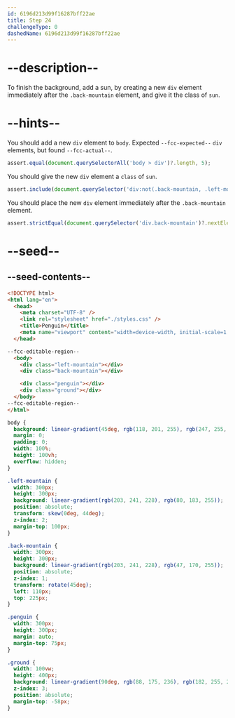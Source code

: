 ```yaml
---
id: 6196d213d99f16287bff22ae
title: Step 24
challengeType: 0
dashedName: 6196d213d99f16287bff22ae
---
```


# --description--

To finish the background, add a sun, by creating a new `div` element immediately after the `.back-mountain` element, and give it the class of `sun`.

# --hints--

You should add a new `div` element to `body`. Expected `--fcc-expected--` `div` elements, but found `--fcc-actual--`.

```js
assert.equal(document.querySelectorAll('body > div')?.length, 5);
```

You should give the new `div` element a `class` of `sun`.

```js
assert.include(document.querySelector('div:not(.back-mountain, .left-mountain, .penguin, .ground)')?.className, 'sun');
```

You should place the new `div` element immediately after the `.back-mountain` element.

```js
assert.strictEqual(document.querySelector('div.back-mountain')?.nextElementSibling, document.querySelector('div.sun'));
```

# --seed--

## --seed-contents--

```html
<!DOCTYPE html>
<html lang="en">
  <head>
    <meta charset="UTF-8" />
    <link rel="stylesheet" href="./styles.css" />
    <title>Penguin</title>
    <meta name="viewport" content="width=device-width, initial-scale=1.0" />
  </head>

--fcc-editable-region--
  <body>
    <div class="left-mountain"></div>
    <div class="back-mountain"></div>

    <div class="penguin"></div>
    <div class="ground"></div>
  </body>
--fcc-editable-region--
</html>
```

```css
body {
  background: linear-gradient(45deg, rgb(118, 201, 255), rgb(247, 255, 222));
  margin: 0;
  padding: 0;
  width: 100%;
  height: 100vh;
  overflow: hidden;
}

.left-mountain {
  width: 300px;
  height: 300px;
  background: linear-gradient(rgb(203, 241, 228), rgb(80, 183, 255));
  position: absolute;
  transform: skew(0deg, 44deg);
  z-index: 2;
  margin-top: 100px;
}

.back-mountain {
  width: 300px;
  height: 300px;
  background: linear-gradient(rgb(203, 241, 228), rgb(47, 170, 255));
  position: absolute;
  z-index: 1;
  transform: rotate(45deg);
  left: 110px;
  top: 225px;
}

.penguin {
  width: 300px;
  height: 300px;
  margin: auto;
  margin-top: 75px;
}

.ground {
  width: 100vw;
  height: 400px;
  background: linear-gradient(90deg, rgb(88, 175, 236), rgb(182, 255, 255));
  z-index: 3;
  position: absolute;
  margin-top: -58px;
}
```
